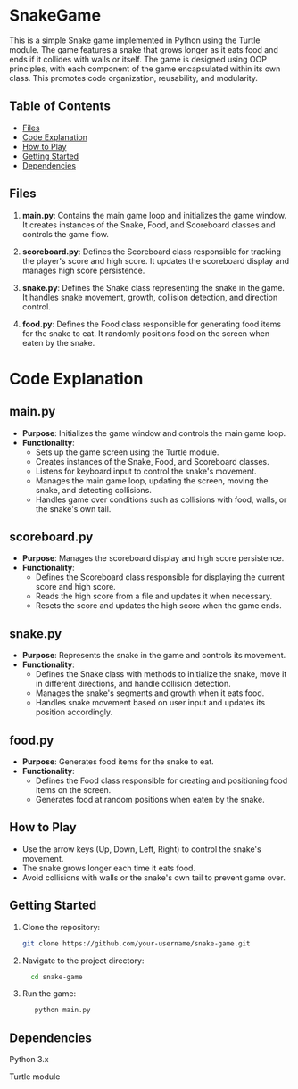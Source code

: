# SnakeGame

This is a simple Snake game implemented in Python using the Turtle module. The game features a snake that grows longer as it eats food and ends if it collides with walls or itself.
The game is designed using OOP principles, with each component of the game encapsulated within its own class. This promotes code organization, reusability, and modularity.

## Table of Contents

- [Files](#files)
- [Code Explanation](#code-explanation)
- [How to Play](#how-to-play)
- [Getting Started](#getting-started)
- [Dependencies](#dependencies)


## Files

1. **main.py**: Contains the main game loop and initializes the game window. It creates instances of the Snake, Food, and Scoreboard classes and controls the game flow.

2. **scoreboard.py**: Defines the Scoreboard class responsible for tracking the player's score and high score. It updates the scoreboard display and manages high score persistence.

3. **snake.py**: Defines the Snake class representing the snake in the game. It handles snake movement, growth, collision detection, and direction control.

4. **food.py**: Defines the Food class responsible for generating food items for the snake to eat. It randomly positions food on the screen when eaten by the snake.

# Code Explanation

## main.py

- **Purpose**: Initializes the game window and controls the main game loop.
- **Functionality**:
  - Sets up the game screen using the Turtle module.
  - Creates instances of the Snake, Food, and Scoreboard classes.
  - Listens for keyboard input to control the snake's movement.
  - Manages the main game loop, updating the screen, moving the snake, and detecting collisions.
  - Handles game over conditions such as collisions with food, walls, or the snake's own tail.

## scoreboard.py

- **Purpose**: Manages the scoreboard display and high score persistence.
- **Functionality**:
  - Defines the Scoreboard class responsible for displaying the current score and high score.
  - Reads the high score from a file and updates it when necessary.
  - Resets the score and updates the high score when the game ends.

## snake.py

- **Purpose**: Represents the snake in the game and controls its movement.
- **Functionality**:
  - Defines the Snake class with methods to initialize the snake, move it in different directions, and handle collision detection.
  - Manages the snake's segments and growth when it eats food.
  - Handles snake movement based on user input and updates its position accordingly.

## food.py

- **Purpose**: Generates food items for the snake to eat.
- **Functionality**:
  - Defines the Food class responsible for creating and positioning food items on the screen.
  - Generates food at random positions when eaten by the snake.

## How to Play

- Use the arrow keys (Up, Down, Left, Right) to control the snake's movement.
- The snake grows longer each time it eats food.
- Avoid collisions with walls or the snake's own tail to prevent game over.

## Getting Started

1. Clone the repository:

   ```bash
   git clone https://github.com/your-username/snake-game.git
   ```
2. Navigate to the project directory:
   
    ```bash
      cd snake-game
      ```
3. Run the game:
   ```bash
      python main.py
      ```
## Dependencies

Python 3.x

Turtle module

